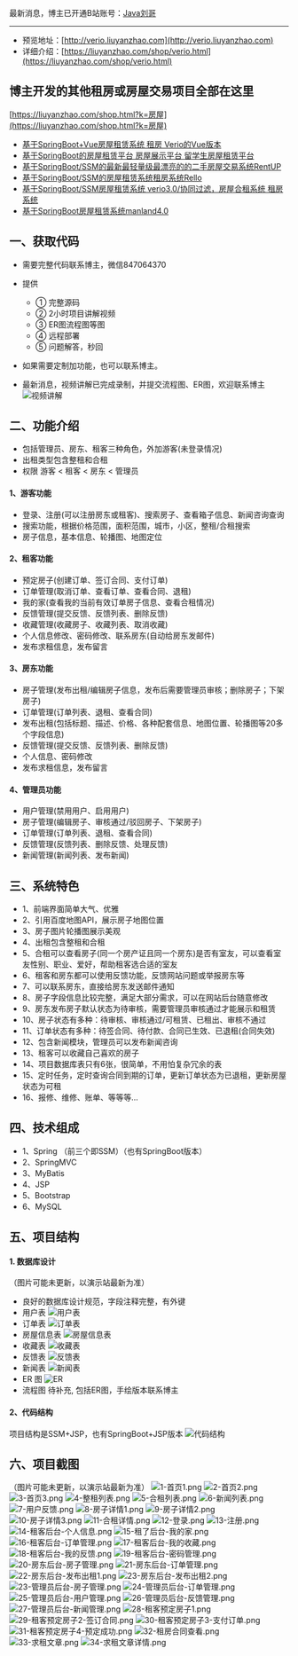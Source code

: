 最新消息，博主已开通B站账号：[Java刘哥](https://space.bilibili.com/160340478)
<hr/> 

- 预览地址：[http://verio.liuyanzhao.com](http://verio.liuyanzhao.com)
- 详细介绍：[https://liuyanzhao.com/shop/verio.html](https://liuyanzhao.com/shop/verio.html)

## 博主开发的其他租房或房屋交易项目全部在这里 <br/>
[https://liuyanzhao.com/shop.html?k=房屋](https://liuyanzhao.com/shop.html?k=房屋)
- [基于SpringBoot+Vue房屋租赁系统 租房 Verio的Vue版本](https://liuyanzhao.com/shop/verio-vue.html)
- [基于SpringBoot的房屋租赁平台 房屋展示平台 留学生房屋租赁平台](https://liuyanzhao.com/shop/housekey.html)
- [基于SpringBoot/SSM的最新最轻量级最漂亮的的二手房屋交易系统RentUP](https://liuyanzhao.com/shop/rentup.html)
- [基于SpringBoot/SSM的房屋租赁系统租房系统Rello](https://liuyanzhao.com/shop/rello.html)
- [基于SpringBoot/SSM房屋租赁系统 verio3.0/协同过滤，房屋合租系统 租房系统](https://liuyanzhao.com/shop/verio.html)
- [基于SpringBoot房屋租赁系统manland4.0](https://liuyanzhao.com/shop/manland.html)



## 一、获取代码
- 需要完整代码联系博主，微信847064370

- 提供 
    - ① 完整源码 
    - ② 2小时项目讲解视频 
    - ③ ER图流程图等图 
    - ④ 远程部署 
    - ⑤ 问题解答，秒回

- 如果需要定制加功能，也可以联系博主。

- 最新消息，视频讲解已完成录制，并提交流程图、ER图，欢迎联系博主
![视频讲解](img/verio-vedio.png)

## 二、功能介绍
- 包括管理员、房东、租客三种角色，外加游客(未登录情况)
- 出租类型包含整租和合租
- 权限 游客 < 租客 < 房东 < 管理员

#### 1、游客功能

- 登录、注册(可以注册房东或租客)、搜索房子、查看箱子信息、新闻咨询查询
- 搜索功能，根据价格范围，面积范围，城市，小区，整租/合租搜索
- 房子信息，基本信息、轮播图、地图定位

#### 2、租客功能

- 预定房子(创建订单、签订合同、支付订单)
- 订单管理(取消订单、查看订单、查看合同、退租)
- 我的家(查看我的当前有效订单房子信息、查看合租情况)
- 反馈管理(提交反馈、反馈列表、删除反馈)
- 收藏管理(收藏房子、收藏列表、取消收藏)
- 个人信息修改、密码修改、联系房东(自动给房东发邮件)
- 发布求租信息，发布留言

#### 3、房东功能

- 房子管理(发布出租/编辑房子信息，发布后需要管理员审核；删除房子；下架房子)
- 订单管理(订单列表、退租、查看合同)
- 发布出租(包括标题、描述、价格、各种配套信息、地图位置、轮播图等20多个字段信息)
- 反馈管理(提交反馈、反馈列表、删除反馈)
- 个人信息、密码修改
- 发布求租信息，发布留言

#### 4、管理员功能
- 用户管理(禁用用户、启用用户)
- 房子管理(编辑房子、审核通过/驳回房子、下架房子)
- 订单管理(订单列表、退租、查看合同)
- 反馈管理(反馈列表、删除反馈、处理反馈)
- 新闻管理(新闻列表、发布新闻)


## 三、系统特色
- 1、前端界面简单大气、优雅
- 2、引用百度地图API，展示房子地图位置
- 3、房子图片轮播图展示美观
- 4、出租包含整租和合租
- 5、合租可以查看房子(同一个房产证且同一个房东)是否有室友，可以查看室友性别、职业、爱好，帮助租客选合适的室友
- 6、租客和房东都可以使用反馈功能，反馈网站问题或举报房东等
- 7、可以联系房东，直接给房东发送邮件通知
- 8、房子字段信息比较完整，满足大部分需求，可以在网站后台随意修改
- 9、房东发布房子默认状态为待审核，需要管理员审核通过才能展示和租赁
- 10、房子状态有多种：待审核、审核通过/可租赁、已租出、审核不通过
- 11、订单状态有多种：待签合同、待付款、合同已生效、已退租(合同失效)
- 12、包含新闻模块，管理员可以发布新闻咨询
- 13、租客可以收藏自己喜欢的房子
- 14、项目数据库表只有6张，很简单，不用怕复杂冗余的表
- 15、定时任务，定时查询合同到期的订单，更新订单状态为已退租，更新房屋状态为可租
- 16、报修、维修、账单、等等等...



## 四、技术组成
- 1、Spring （前三个即SSM）（也有SpringBoot版本）
- 2、SpringMVC
- 3、MyBatis
- 4、JSP
- 5、Bootstrap
- 6、MySQL

## 五、项目结构
#### 1. 数据库设计
（图片可能未更新，以演示站最新为准）
- 良好的数据库设计规范，字段注释完整，有外键
- 用户表
![用户表](img/t1.png)
- 订单表
![订单表](img/t2.png)
- 房屋信息表
![房屋信息表](img/t3.png)
- 收藏表
![收藏表](img/t4.png)
- 反馈表
![反馈表](img/t5.png)
- 新闻表
![新闻表](img/t6.png)
- ER 图
![ER](img/er.png)
- 流程图
待补充, 包括ER图，手绘版本联系博主



#### 2、代码结构
项目结构是SSM+JSP，也有SpringBoot+JSP版本
![代码结构](img/code.png)


## 六、项目截图
（图片可能未更新，以演示站最新为准）
![1-首页1.png](img/1-首页1.png)
![2-首页2.png](img/2-首页2.png)
![3-首页3.png](img/3-首页3.png)
![4-整租列表.png](img/4-整租列表.png)
![5-合租列表.png](img/5-合租列表.png)
![6-新闻列表.png](img/6-新闻列表.png)
![7-用户反馈.png](img/7-用户反馈.png)
![8-房子详情1.png](img/8-房子详情1.png)
![9-房子详情2.png](img/9-房子详情2.png)
![10-房子详情3.png](img/10-房子详情3.png)
![11-合租详情.png](img/11-合租详情.png)
![12-登录.png](img/12-登录.png)
![13-注册.png](img/13-注册.png)
![14-租客后台-个人信息.png](img/14-租客后台-个人信息.png)
![15-租了后台-我的家.png](img/15-租了后台-我的家.png)
![16-租客后台-订单管理.png](img/16-租客后台-订单管理.png)
![17-租客后台-我的收藏.png](img/17-租客后台-我的收藏.png)
![18-租客后台-我的反馈.png](img/18-租客后台-我的反馈.png)
![19-租客后台-密码管理.png](img/19-租客后台-密码管理.png)
![20-房东后台-房子管理.png](img/20-房东后台-房子管理.png)
![21-房东后台-订单管理.png](img/21-房东后台-订单管理.png)
![22-房东后台-发布出租1.png](img/22-房东后台-发布出租1.png)
![23-房东后台-发布出租2.png](img/23-房东后台-发布出租2.png)
![23-管理员后台-房子管理.png](img/23-管理员后台-房子管理.png)
![24-管理员后台-订单管理.png](img/24-管理员后台-订单管理.png)
![25-管理员后台-用户管理.png](img/25-管理员后台-用户管理.png)
![26-管理员后台-反馈管理.png](img/26-管理员后台-反馈管理.png)
![27-管理员后台-新闻管理.png](img/27-管理员后台-新闻管理.png)
![28-租客预定房子1.png](img/28-租客预定房子1.png)
![29-租客预定房子2-签订合同.png](img/29-租客预定房子2-签订合同.png)
![30-租客预定房子3-支付订单.png](img/30-租客预定房子3-支付订单.png)
![31-租客预定房子4-预定成功.png](img/31-租客预定房子4-预定成功.png)
![32-租房合同查看.png](img/32-租房合同查看.png)
![33-求租文章.png](img/33-求租文章.png)
![34-求租文章详情.png](img/34-求租文章详情.png)
